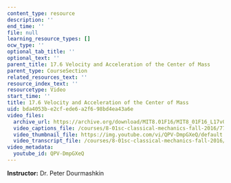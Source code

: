 ```yaml
---
content_type: resource
description: ''
end_time: ''
file: null
learning_resource_types: []
ocw_type: ''
optional_tab_title: ''
optional_text: ''
parent_title: 17.6 Velocity and Acceleration of the Center of Mass
parent_type: CourseSection
related_resources_text: ''
resource_index_text: ''
resourcetype: Video
start_time: ''
title: 17.6 Velocity and Acceleration of the Center of Mass
uid: bda4053b-e2cf-ede6-a2f6-98bd4ea43a6e
video_files:
  archive_url: https://archive.org/download/MIT8.01F16/MIT8_01F16_L17v05_360p.mp4
  video_captions_file: /courses/8-01sc-classical-mechanics-fall-2016/772ec9ae91d65f5baccd7f3d9070ac24_QPV-DmpGXeQ.vtt
  video_thumbnail_file: https://img.youtube.com/vi/QPV-DmpGXeQ/default.jpg
  video_transcript_file: /courses/8-01sc-classical-mechanics-fall-2016/c4bd2f0aabae1b76cf989439899af0e9_QPV-DmpGXeQ.pdf
video_metadata:
  youtube_id: QPV-DmpGXeQ
---
```


**Instructor:** Dr. Peter Dourmashkin



